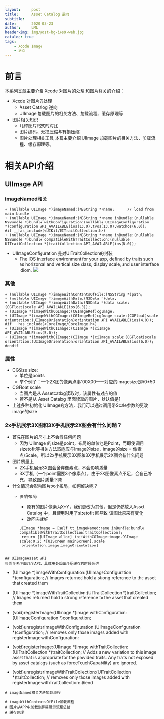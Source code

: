 ```yaml
---
layout:     post
title:      Asset Catalog 逆向
subtitle:   
date:       2020-03-23
author:     LML
header-img: img/post-bg-ios9-web.jpg
catalog: true
tags:
    - Xcode Image
    - 逆向
---
```


# 前言
本系列文章主要介绍 Xcode 对图片的处理 和图片相关的介绍：  

+ Xcode 对图片的处理 
	+ Asset Catalog 逆向
	+ UIImage 加载图片的相关方法、加载流程、缓存原理等
+ 图片相关知识
	+ 几种图片格式的对比
	+ 图片编码、无损压缩与有损压缩
	+ 图片处理相关工具
本篇主要介绍 UIImage 加载图片的相关方法、加载流程、缓存原理等。

# 相关API介绍
## UIImage API
### imageNamed相关
```
+ (nullable UIImage *)imageNamed:(NSString *)name;      // load from main bundle
+ (nullable UIImage *)imageNamed:(NSString *)name inBundle:(nullable NSBundle *)bundle withConfiguration:(nullable UIImageConfiguration *)configuration API_AVAILABLE(ios(13.0),tvos(13.0),watchos(6.0));
#if __has_include(<UIKit/UITraitCollection.h>)
+ (nullable UIImage *)imageNamed:(NSString *)name inBundle:(nullable NSBundle *)bundle compatibleWithTraitCollection:(nullable UITraitCollection *)traitCollection API_AVAILABLE(ios(8.0));  
```  
+ UIImageConfiguration 是对UITraitCollection的封装
	+ The iOS interface environment for your app, defined by traits such as horizontal and vertical size class, display scale, and user interface idiom.
	![](https://pic.downk.cc/item/5e9da07dc2a9a83be5b6a7a2.jpg)
	
### 其他
```。
+ (nullable UIImage *)imageWithContentsOfFile:(NSString *)path;
+ (nullable UIImage *)imageWithData:(NSData *)data;
+ (nullable UIImage *)imageWithData:(NSData *)data scale:(CGFloat)scale API_AVAILABLE(ios(6.0));
+ (UIImage *)imageWithCGImage:(CGImageRef)cgImage;
+ (UIImage *)imageWithCGImage:(CGImageRef)cgImage scale:(CGFloat)scale orientation:(UIImageOrientation)orientation API_AVAILABLE(ios(4.0));
#if __has_include(<CoreImage/CoreImage.h>)
+ (UIImage *)imageWithCIImage:(CIImage *)ciImage API_AVAILABLE(ios(5.0));
+ (UIImage *)imageWithCIImage:(CIImage *)ciImage scale:(CGFloat)scale orientation:(UIImageOrientation)orientation API_AVAILABLE(ios(6.0));
#endif
```  
### 属性
+  CGSize size; 
	+ 单位是points
	+ 举个例子：一个2X图的像素点事100X00——对应的imagesize是50*50
+ CGFloat scale
	+   当图片是从 Assetcatlog读取时，该属性有对应的值
	+   若不是从 Asset Catalog 里面读取的图片，默认值是1
+   上述多种初始化 UIImage的方法，我们可以通过调用带Scale参数的更改image的size

### 2x手机展示3X图和3X手机展示2X图会有什么问题？
+ 首先在图片的尺寸上不会有任何问题
	+ 因为 UiImage 的size是point，布局的单位也是Point，而即使调用sizetofit等相关方法取适应与Image的size，image的size = 像素点/Scale，所以2x手机展示3X图和3X手机展示2X图会有什么问题
+ 图片质量上
	+ 2X手机展示3X图会舍弃像素点，不会影响质量
	+ 3X手机（一个point需要3个像素点），由于2X图像素点不足，会自己补充，导致图片质量下降
+ 什么情况会影响图片大小布局，如何解决呢？
	+  影响布局
		+ 原有的图片像素为X*Y，我们更改为其他，但是仍然放入Asset Catalog 中，且使用时用了sizetofit 回导致 该图比原来有变化
		+ 改回去就好
		
		```   
		UIImage *image = [self tt_imageNamed:name inBundle:bundle compatibleWithTraitCollection:traitCollection];  
		 return [[UIImage alloc] initWithCGImage:image.CGImage scale:0.25 *[UIScreen mainScreen].scale  
		 orientation:image.imageOrientation]  
```   

## UIImageAsset API
只需关系下面几个API，具体用处后面介绍缓存的时候会讲

```  
- (UIImage *)imageWithConfiguration:(UIImageConfiguration *)configuration; // Images returned hold a strong reference to the asset that created them
- (UIImage *)imageWithTraitCollection:(UITraitCollection *)traitCollection; // Images returned hold a strong reference to the asset that created them


- (void)registerImage:(UIImage *)image withConfiguration:(UIImageConfiguration *)configuration;
- (void)unregisterImageWithConfiguration:(UIImageConfiguration *)configuration; // removes only those images added with registerImage:withConfiguration:
- (void)registerImage:(UIImage *)image withTraitCollection:(UITraitCollection *)traitCollection; // Adds a new variation to this image asset that is appropriate for the provided traits. Any traits not exposed by asset catalogs (such as forceTouchCapability) are ignored.
- (void)unregisterImageWithTraitCollection:(UITraitCollection *)traitCollection; // removes only those images added with registerImage:withTraitCollection:
@end
```   
# imageNamed相关方法加载流程

# imageWithContentsOfFile加载流程
# 图片从APP中加载到屏幕展示流程总结
# 缓存原理
